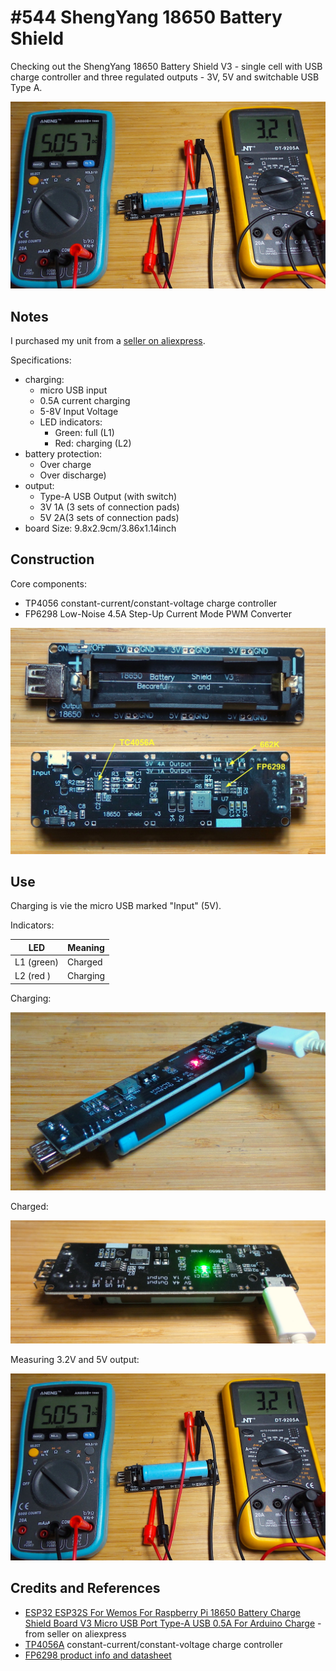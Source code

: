 # #544 ShengYang 18650 Battery Shield

Checking out the ShengYang 18650 Battery Shield V3 - single cell with USB charge controller and three regulated outputs - 3V, 5V and switchable USB Type A.

![Build](./assets/ShengYang18650BatteryShield_build.jpg?raw=true)

## Notes

I purchased my unit from a [seller on aliexpress](https://www.aliexpress.com/item/32986331265.html).

Specifications:

* charging:
    * micro USB input
    * 0.5A current charging
    * 5-8V Input Voltage
    * LED indicators:
        * Green: full (L1)
        * Red: charging (L2)
* battery protection:
    * Over charge
    * Over discharge)
* output:
    * Type-A USB Output (with switch)
    * 3V 1A (3 sets of connection pads)
    * 5V 2A(3 sets of connection pads)
* board Size: 9.8x2.9cm/3.86x1.14inch

## Construction

Core components:

* TP4056 constant-current/constant-voltage charge controller
* FP6298 Low-Noise 4.5A Step-Up Current Mode PWM Converter

![module_construction](./assets/module_construction.jpg?raw=true)

## Use

Charging is vie the micro USB marked "Input" (5V).

Indicators:

| LED        | Meaning |
|------------|---------|
| L1 (green) | Charged |
| L2 (red )  | Charging |

Charging:

![charging](./assets/charging.jpg?raw=true)

Charged:

![charged](./assets/charged.jpg?raw=true)

Measuring 3.2V and 5V output:

![ShengYang18650BatteryShield_build](./assets/ShengYang18650BatteryShield_build.jpg?raw=true)

## Credits and References

* [ESP32 ESP32S For Wemos For Raspberry Pi 18650 Battery Charge Shield Board V3 Micro USB Port Type-A USB 0.5A For Arduino Charge](https://www.aliexpress.com/item/32986331265.html) - from seller on aliexpress
* [TP4056A](http://www.tpwic.com/index.php?m=content&c=index&a=show&catid=173&id=52) constant-current/constant-voltage charge controller
* [FP6298 product info and datasheet](http://www.feeling-tech.com.tw/km-master/front/bin/ptdetail.phtml?Part=PA-30)
